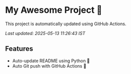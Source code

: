 # My Awesome Project 🚀

This project is automatically updated using GitHub Actions.

_Last updated: 2025-05-13 11:26:43 IST_

## Features
- Auto-update README using Python 🐍
- Auto Git push with GitHub Actions 🤖
